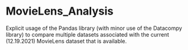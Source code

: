 # MovieLens_Analysis
Explicit usage of the Pandas library (with minor use of the Datacompy library) to compare multiple datasets associated with the current (12.19.2021) MovieLens dataset that is available.
